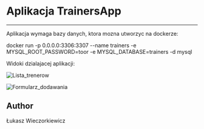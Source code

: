# Aplikacja TrainersApp

---

Aplikacja wymaga bazy danych, ktora mozna utworzyc na dockerze:

 docker run -p 0.0.0.0:3306:3307 --name trainers -e MYSQL_ROOT_PASSWORD=toor -e MYSQL_DATABASE=trainers -d mysql
 
Widoki dzialajacej aplikacji:


![Lista_trenerow](/home/lukas/Desktop/Zadanie1/TrainerApp/src/main/resources/static/lista_trenerow.png "Lista Trenerow")


![Formularz_dodawania](/home/lukas/Desktop/Zadanie1/TrainerApp/src/main/resources/static/formularz_dodawania.png "Formularz dodawania trenera")






 
## Author

Łukasz Wieczorkiewicz